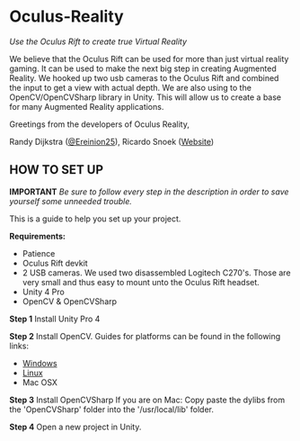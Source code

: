 Oculus-Reality
==============
*Use the Oculus Rift to create true Virtual Reality*


We believe that the Oculus Rift can be used for more than just virtual reality gaming. It can be used to make the next big step in creating Augmented Reality. We hooked up two usb cameras to the Oculus Rift and combined the input to get a view with actual depth. We are also using to the OpenCV/OpenCVSharp library in Unity. This will allow us to create a base for many Augmented Reality applications.


Greetings from the developers of Oculus Reality,

Randy Dijkstra	(<a href="https://twitter.com/Ereinion25">@Ereinion25</a>),
Ricardo Snoek 	(<a href="http://ricardoismy.name">Website</a>)


HOW TO SET UP
--------------

**IMPORTANT** *Be sure to follow every step in the description in order to save yourself some unneeded trouble.*

This is a guide to help you set up your project.

**Requirements:**
- Patience 
- Oculus Rift devkit
- 2 USB cameras. We used two disassembled Logitech C270's. Those are very small and thus easy to mount unto the Oculus Rift headset.
- Unity 4 Pro
- OpenCV & OpenCVSharp

**Step 1**
Install Unity Pro 4

**Step 2**
Install OpenCV. 
Guides for platforms can be found in the following links:
- <a href="http://docs.opencv.org/doc/tutorials/introduction/windows_install/windows_install.html">Windows</a>
- <a href="http://docs.opencv.org/doc/tutorials/introduction/linux_install/linux_install.html">Linux<a>
- Mac OSX

**Step 3**
Install OpenCVSharp
If you are on Mac: Copy paste the dylibs from the 'OpenCVSharp' folder into the '/usr/local/lib' folder.

**Step 4**
Open a new project in Unity.